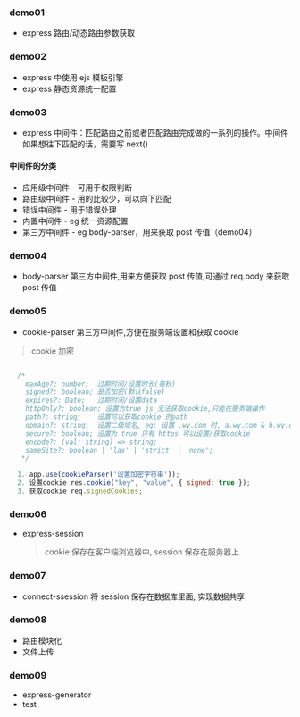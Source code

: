 ### demo01

- express 路由/动态路由参数获取

### demo02

- express 中使用 ejs 模板引擎
- express 静态资源统一配置

### demo03

- express 中间件：匹配路由之前或者匹配路由完成做的一系列的操作。中间件如果想往下匹配的话，需要写 next()

#### 中间件的分类

- 应用级中间件 - 可用于权限判断
- 路由级中间件 - 用的比较少，可以向下匹配
- 错误中间件 - 用于错误处理
- 内置中间件 - eg 统一资源配置
- 第三方中间件 - eg body-parser，用来获取 post 传值（demo04）

### demo04

- body-parser 第三方中间件,用来方便获取 post 传值,可通过 req.body 来获取 post 传值

### demo05

- cookie-parser 第三方中间件,方便在服务端设置和获取 cookie

> cookie 加密

```js

  /*
    maxAge?: number;  过期时间/设置时长(毫秒)
    signed?: boolean; 是否加密(默认false)
    expires?: Date;   过期时间/设置data
    httpOnly?: boolean; 设置为true js 无法获取cookie,只能在服务端操作
    path?: string;    设置可以获取cookie 的path
    domain?: string;  设置二级域名, eg: 设置 .wy.com 时, a.wy.com & b.wy.com 都可以访问cookie
    secure?: boolean; 设置为 true 只有 https 可以设置/获取cookie
    encode?: (val: string) => string;
    sameSite?: boolean | 'lax' | 'strict' | 'none';
   */

  1. app.use(cookieParser('设置加密字符串'));
  2. 设置cookie res.cookie("key", "value", { signed: true });
  3. 获取cookie req.signedCookies;
```

### demo06

- express-session
  > cookie 保存在客户端浏览器中, session 保存在服务器上

### demo07

- connect-ssession 将 session 保存在数据库里面, 实现数据共享

### demo08

- 路由模块化
- 文件上传

### demo09

- express-generator
- test

